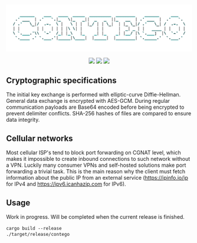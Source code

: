 <div align="center" style="text-align:center">
    <picture>
        <source media="(prefers-color-scheme: dark)" srcset="https://github.com/17ms/contego/blob/master/.github/docs/contego-dark.png">
        <img src="https://github.com/17ms/contego/blob/master/.github/docs/contego-light.png" width="800">
    </picture>
</div>

<p align="center">
<a href="https://github.com/17ms/contego/actions/workflows/cargo-checkmate.yaml"><img src="https://img.shields.io/github/actions/workflow/status/17ms/contego/cargo-checkmate.yaml?branch=master"></a>
<a href="https://github.com/17ms/contego/tags"><img src="https://img.shields.io/github/v/tag/17ms/contego"></a>
<a href="https://opensource.org/licenses/MIT"><img src="https://img.shields.io/github/license/17ms/contego"></a>
</p>

## Cryptographic specifications

The initial key exchange is performed with elliptic-curve Diffie-Hellman. General data exchange is encrypted with AES-GCM. During regular communication payloads are Base64 encoded before being encrypted to prevent delimiter conflicts. SHA-256 hashes of files are compared to ensure data integrity.

## Cellular networks

Most cellular ISP's tend to block port forwarding on CGNAT level, which makes it impossible to create inbound connections to such network without a VPN. Luckily many consumer VPNs and self-hosted solutions make port forwarding a trivial task. This is the main reason why the client must fetch information about the public IP from an external service (https://ipinfo.io/ip for IPv4 and https://ipv6.icanhazip.com for IPv6). 

## Usage

Work in progress. Will be completed when the current release is finished.

```shell
cargo build --release
./target/release/contego
```

